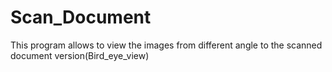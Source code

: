 # Scan_Document
This program allows to view the images from different angle to the scanned document version(Bird_eye_view)

